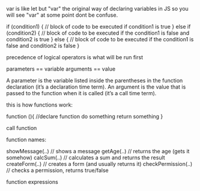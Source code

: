 var is like let but "var" the original way of declaring variables in JS so you will see "var" at some point dont be confuse.

if (condition1) {
// block of code to be executed if condition1 is true
} else if (condition2) {
// block of code to be executed if the condition1 is false and condition2 is true
} else {
// block of code to be executed if the condition1 is false and condition2 is false
}

precedence of logical operators is what will be run first

parameters == variable
arguments == value

A parameter is the variable listed inside the parentheses in the function declaration (it’s a declaration time term).
An argument is the value that is passed to the function when it is called (it’s a call time term).

this is how functions work:

function (){ //declare function
do something
return something
}

call function

function names:

showMessage(..) // shows a message
getAge(..) // returns the age (gets it somehow)
calcSum(..) // calculates a sum and returns the result
createForm(..) // creates a form (and usually returns it)
checkPermission(..) // checks a permission, returns true/false

function expressions
